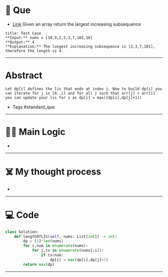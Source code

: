 # 🧩 Que
- [Link](https://leetcode.com/problems/longest-increasing-subsequence/)
Given an array return the largest increasing subsequence
```ad-question
title: Test Case
**Input:** nums = [10,9,2,5,3,7,101,18]
**Output:** 4
**Explanation:** The longest increasing subsequence is [2,3,7,101], therefore the length is 4.
```

---
# Abstract
```ad-abstract
Let dp[i] defines the lis that ends at index i. Now to build dp[i] you can iterate for j in [0..i] and for all j such that arr[j] < arr[i] you can update your lis for i as dp[i] = max([dp[i],dp[j]+1])
```

- Tags #standard_que 
--- 
# 🕵️‍♂️ Main Logic
- 

---
# ☠️ My thought process
- 
---

# 💻 Code
```python
class Solution:
    def lengthOfLIS(self, nums: List[int]) -> int:
        dp = [1]*len(nums)
        for i,num in enumerate(nums):
            for j,tx in enumerate(nums[:i]):
                if tx<num:
                    dp[i] = max(dp[i],dp[j]+1)
        return max(dp)
```
---
